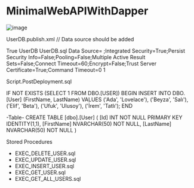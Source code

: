 # MinimalWebAPIWithDapper
![image](https://github.com/byznzco/MinimalWebAPIWithDapper/assets/85300745/61cbe29d-76aa-48b6-a888-2eea883ff8fe)



UserDB.publish.xml 
// Data source should be added
<?xml version="1.0" encoding="utf-8"?>
<Project ToolsVersion="Current" xmlns="http://schemas.microsoft.com/developer/msbuild/2003">
  <PropertyGroup>
    <IncludeCompositeObjects>True</IncludeCompositeObjects>
    <TargetDatabaseName>UserDB</TargetDatabaseName>
    <DeployScriptFileName>UserDB.sql</DeployScriptFileName>
    <TargetConnectionString>Data Source= ;Integrated Security=True;Persist Security Info=False;Pooling=False;Multiple Active Result Sets=False;Connect Timeout=60;Encrypt=False;Trust Server Certificate=True;Command Timeout=0</TargetConnectionString>
    <ProfileVersionNumber>1</ProfileVersionNumber>
  </PropertyGroup>
</Project>


Script.PostDeployment.sql

IF NOT EXISTS (SELECT 1 FROM DBO.[USER])
BEGIN 
	INSERT INTO DBO.[User] (FirstName, LastName)
	VALUES
		('Ada', 'Lovelace'),
		('Beyza', 'Salı'),
		('Elif', 'Beta'),
		('Ufuk', 'Ulusoy'),
    ('İrem', 'Tatlı');
END

-Table-
CREATE TABLE [dbo].[User]
(
	[Id] INT NOT NULL PRIMARY KEY IDENTITY(1,1),
	[FirstName] NVARCHAR(50) NOT NULL,
	[LastName] NVARCHAR(50) NOT NULL
)

Stored Procedures

- EXEC_DELETE_USER.sql
- EXEC_UPDATE_USER.sql
- EXEC_INSERT_USER.sql
- EXEC_GET_USER.sql
- EXEC_GET_ALL_USERS.sql

